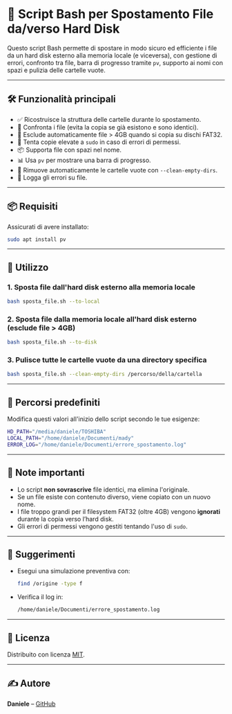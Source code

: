 # 📁 Script Bash per Spostamento File da/verso Hard Disk

Questo script Bash permette di spostare in modo sicuro ed efficiente i file da un hard disk esterno alla memoria locale (e viceversa), con gestione di errori, confronto tra file, barra di progresso tramite `pv`, supporto ai nomi con spazi e pulizia delle cartelle vuote.

---

## 🛠 Funzionalità principali

- ✅ Ricostruisce la struttura delle cartelle durante lo spostamento.
- 🧠 Confronta i file (evita la copia se già esistono e sono identici).
- 🚫 Esclude automaticamente file > 4GB quando si copia su dischi FAT32.
- 🔐 Tenta copie elevate a `sudo` in caso di errori di permessi.
- 📦 Supporta file con spazi nel nome.
- 📊 Usa `pv` per mostrare una barra di progresso.
- 🧹 Rimuove automaticamente le cartelle vuote con `--clean-empty-dirs`.
- 📝 Logga gli errori su file.

---

## 📦 Requisiti

Assicurati di avere installato:

```bash
sudo apt install pv
```

---

## 🚀 Utilizzo

### 1. Sposta file dall'hard disk esterno alla memoria locale

```bash
bash sposta_file.sh --to-local
```

### 2. Sposta file dalla memoria locale all'hard disk esterno (esclude file > 4GB)

```bash
bash sposta_file.sh --to-disk
```

### 3. Pulisce tutte le cartelle vuote da una directory specifica

```bash
bash sposta_file.sh --clean-empty-dirs /percorso/della/cartella
```

---

## 📂 Percorsi predefiniti

Modifica questi valori all'inizio dello script secondo le tue esigenze:

```bash
HD_PATH="/media/daniele/TOSHIBA"
LOCAL_PATH="/home/daniele/Documenti/mady"
ERROR_LOG="/home/daniele/Documenti/errore_spostamento.log"
```

---

## 📌 Note importanti

- Lo script **non sovrascrive** file identici, ma elimina l'originale.
- Se un file esiste con contenuto diverso, viene copiato con un nuovo nome.
- I file troppo grandi per il filesystem FAT32 (oltre 4GB) vengono **ignorati** durante la copia verso l’hard disk.
- Gli errori di permessi vengono gestiti tentando l'uso di `sudo`.

---

## 🧪 Suggerimenti

- Esegui una simulazione preventiva con:
  ```bash
  find /origine -type f
  ```
- Verifica il log in:
  ```bash
  /home/daniele/Documenti/errore_spostamento.log
  ```

---

## 📃 Licenza

Distribuito con licenza [MIT](LICENSE).

---

## ✍️ Autore

**Daniele** – [GitHub](https://github.com/tuo-username)
